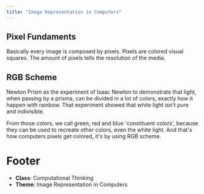 ```yaml
---
title: "Image Representation in Computers"
---
```


## Pixel Fundaments

Basically every image is composed by pixels. Pixels are colored visual squares. The amount of pixels tells the resolution of the media.

## RGB Scheme

Newton Prism as the experiment of Isaac Newton to demonstrate that light, when passing by a prisma, can be divided in a lot of colors, exactly how it happen with rainbow. That experiment showed that white light isn't pure and indivisible.

From those colors, we call green, red and blue 'constituent colors', because they can be used to recreate other colors, even the white light. And that's how computers pixels get colored, it's by using RGB scheme.

# Footer

- **Class**: Computational Thinking
- **Theme**: Image Representation in Computers